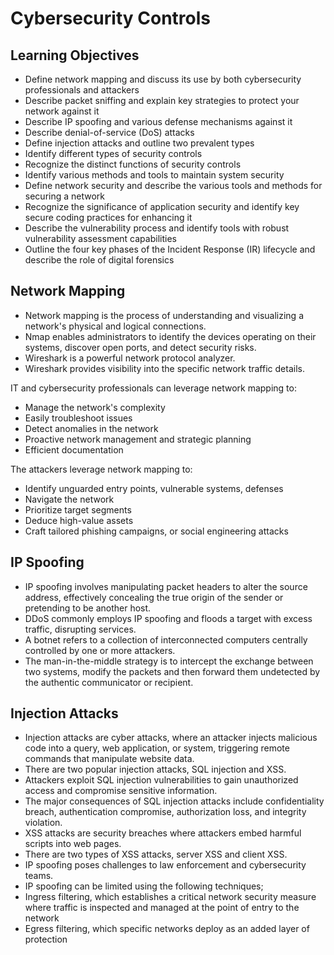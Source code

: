 # Cybersecurity Controls

## Learning Objectives
- Define network mapping and discuss its use by both cybersecurity professionals and attackers
- Describe packet sniffing and explain key strategies to protect your network against it
- Describe IP spoofing and various defense mechanisms against it
- Describe denial-of-service (DoS) attacks
- Define injection attacks and outline two prevalent types
- Identify different types of security controls
- Recognize the distinct functions of security controls
- Identify various methods and tools to maintain system security
- Define network security and describe the various tools and methods for securing a network
- Recognize the significance of application security and identify key secure coding practices for enhancing it
- Describe the vulnerability process and identify tools with robust vulnerability assessment capabilities
- Outline the four key phases of the Incident Response (IR) lifecycle and describe the role of digital forensics

## Network Mapping
- Network mapping is the process of understanding and visualizing a network's physical and logical connections.
- Nmap enables administrators to identify the devices operating on their systems, discover open ports, and detect security risks.
- Wireshark is a powerful network protocol analyzer.
- Wireshark provides visibility into the specific network traffic details.

IT and cybersecurity professionals can leverage network mapping to: 
- Manage the network's complexity
- Easily troubleshoot issues
- Detect anomalies in the network
- Proactive network management and strategic planning
- Efficient documentation

The attackers leverage network mapping to:
- Identify unguarded entry points, vulnerable systems, defenses
- Navigate the network
- Prioritize target segments
- Deduce high-value assets
- Craft tailored phishing campaigns, or social engineering attacks

## IP Spoofing
- IP spoofing involves manipulating packet headers to alter the source address, effectively concealing the true origin of the sender or pretending to be another host.
- DDoS commonly employs IP spoofing and floods a target with excess traffic, disrupting services.
- A botnet refers to a collection of interconnected computers centrally controlled by one or more attackers.
- The man-in-the-middle strategy is to intercept the exchange between two systems, modify the packets and then forward them undetected by the authentic communicator or recipient.

## Injection Attacks
- Injection attacks are cyber attacks, where an attacker injects malicious code into a query, web application, or system, triggering remote commands that manipulate website data. 
- There are two popular injection attacks, SQL injection and XSS. 
- Attackers exploit SQL injection vulnerabilities to gain unauthorized access and compromise sensitive information. 
- The major consequences of SQL injection attacks include confidentiality breach, authentication compromise, authorization loss, and integrity violation.
- XSS attacks are security breaches where attackers embed harmful scripts into web pages. 
- There are two types of XSS attacks, server XSS and client XSS.
- IP spoofing poses challenges to law enforcement and cybersecurity teams.
- IP spoofing can be limited using the following techniques;
- Ingress filtering, which establishes a critical network security measure where traffic is inspected and managed at the point of entry to the network
- Egress filtering, which specific networks deploy as an added layer of protection

